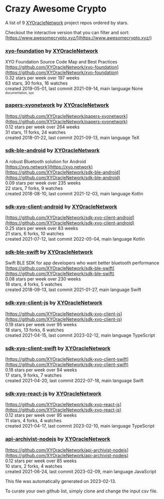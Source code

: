 # Crazy Awesome Crypto
A list of 9 [XYOracleNetwork](https://github.com/XYOracleNetwork) project repos ordered by stars.  

Checkout the interactive version that you can filter and sort: 
[https://www.awesomecrypto.xyz/](https://www.awesomecrypto.xyz/)  


### [xyo-foundation](https://github.com/XYOracleNetwork/xyo-foundation) by [XYOracleNetwork](https://github.com/XYOracleNetwork)  
XYO Foundation Source Code Map and Best Practices  
[https://github.com/XYOracleNetwork/xyo-foundation](https://github.com/XYOracleNetwork/xyo-foundation)  
0.32 stars per week over 197 weeks  
63 stars, 30 forks, 16 watches  
created 2019-05-01, last commit 2021-09-14, main language None  
<sub><sup>documentation, xyo</sup></sub>


### [papers-xyonetwork](https://github.com/XYOracleNetwork/papers-xyonetwork) by [XYOracleNetwork](https://github.com/XYOracleNetwork)  
  
[https://github.com/XYOracleNetwork/papers-xyonetwork](https://github.com/XYOracleNetwork/papers-xyonetwork)  
0.12 stars per week over 264 weeks  
31 stars, 11 forks, 24 watches  
created 2018-01-22, last commit 2021-09-13, main language TeX  


### [sdk-ble-android](https://github.com/XYOracleNetwork/sdk-ble-android) by [XYOracleNetwork](https://github.com/XYOracleNetwork)  
A robust Bluetooth solution for Android  
[https://xyo.network](https://xyo.network)  
[https://github.com/XYOracleNetwork/sdk-ble-android](https://github.com/XYOracleNetwork/sdk-ble-android)  
0.09 stars per week over 235 weeks  
22 stars, 7 forks, 9 watches  
created 2018-08-10, last commit 2021-12-03, main language Kotlin  


### [sdk-xyo-client-android](https://github.com/XYOracleNetwork/sdk-xyo-client-android) by [XYOracleNetwork](https://github.com/XYOracleNetwork)  
  
[https://github.com/XYOracleNetwork/sdk-xyo-client-android](https://github.com/XYOracleNetwork/sdk-xyo-client-android)  
0.25 stars per week over 83 weeks  
21 stars, 6 forks, 10 watches  
created 2021-07-12, last commit 2022-05-04, main language Kotlin  


### [sdk-ble-swift](https://github.com/XYOracleNetwork/sdk-ble-swift) by [XYOracleNetwork](https://github.com/XYOracleNetwork)  
Swift BLE SDK for app developers who want better bluetooth performance  
[https://github.com/XYOracleNetwork/sdk-ble-swift](https://github.com/XYOracleNetwork/sdk-ble-swift)  
0.08 stars per week over 230 weeks  
18 stars, 4 forks, 5 watches  
created 2018-09-13, last commit 2021-01-27, main language Swift  


### [sdk-xyo-client-js](https://github.com/XYOracleNetwork/sdk-xyo-client-js) by [XYOracleNetwork](https://github.com/XYOracleNetwork)  
  
[https://github.com/XYOracleNetwork/sdk-xyo-client-js](https://github.com/XYOracleNetwork/sdk-xyo-client-js)  
0.19 stars per week over 95 weeks  
18 stars, 13 forks, 6 watches  
created 2021-04-15, last commit 2023-02-12, main language TypeScript  


### [sdk-xyo-client-swift](https://github.com/XYOracleNetwork/sdk-xyo-client-swift) by [XYOracleNetwork](https://github.com/XYOracleNetwork)  
  
[https://github.com/XYOracleNetwork/sdk-xyo-client-swift](https://github.com/XYOracleNetwork/sdk-xyo-client-swift)  
0.18 stars per week over 94 weeks  
17 stars, 9 forks, 7 watches  
created 2021-04-20, last commit 2022-07-18, main language Swift  


### [sdk-xyo-react-js](https://github.com/XYOracleNetwork/sdk-xyo-react-js) by [XYOracleNetwork](https://github.com/XYOracleNetwork)  
  
[https://github.com/XYOracleNetwork/sdk-xyo-react-js](https://github.com/XYOracleNetwork/sdk-xyo-react-js)  
0.12 stars per week over 95 weeks  
11 stars, 4 forks, 4 watches  
created 2021-04-17, last commit 2023-02-10, main language TypeScript  


### [api-archivist-nodejs](https://github.com/XYOracleNetwork/api-archivist-nodejs) by [XYOracleNetwork](https://github.com/XYOracleNetwork)  
  
[https://github.com/XYOracleNetwork/api-archivist-nodejs](https://github.com/XYOracleNetwork/api-archivist-nodejs)  
0.12 stars per week over 85 weeks  
10 stars, 2 forks, 4 watches  
created 2021-06-24, last commit 2023-02-09, main language JavaScript  


This file was automatically generated on 2023-02-13.  

To curate your own github list, simply clone and change the input csv file.  